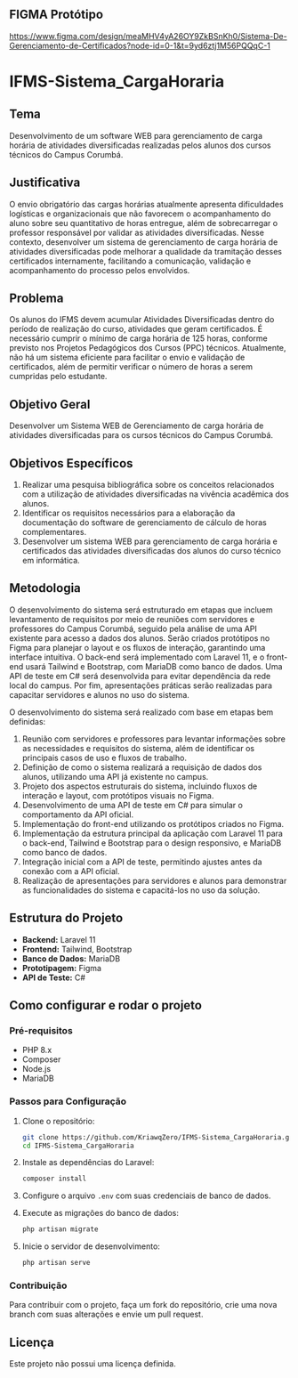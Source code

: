 ## FIGMA Protótipo
https://www.figma.com/design/meaMHV4yA26OY9ZkBSnKh0/Sistema-De-Gerenciamento-de-Certificados?node-id=0-1&t=9yd6ztj1M56PQQqC-1

# IFMS-Sistema_CargaHoraria

## Tema
Desenvolvimento de um software WEB para gerenciamento de carga horária de atividades diversificadas realizadas pelos alunos dos cursos técnicos do Campus Corumbá.

## Justificativa
O envio obrigatório das cargas horárias atualmente apresenta dificuldades logísticas e organizacionais que não favorecem o acompanhamento do aluno sobre seu quantitativo de horas entregue, além de sobrecarregar o professor responsável por validar as atividades diversificadas. Nesse contexto, desenvolver um sistema de gerenciamento de carga horária de atividades diversificadas pode melhorar a qualidade da tramitação desses certificados internamente, facilitando a comunicação, validação e acompanhamento do processo pelos envolvidos.

## Problema
Os alunos do IFMS devem acumular Atividades Diversificadas dentro do período de realização do curso, atividades que geram certificados. É necessário cumprir o mínimo de carga horária de 125 horas, conforme previsto nos Projetos Pedagógicos dos Cursos (PPC) técnicos. Atualmente, não há um sistema eficiente para facilitar o envio e validação de certificados, além de permitir verificar o número de horas a serem cumpridas pelo estudante.

## Objetivo Geral
Desenvolver um Sistema WEB de Gerenciamento de carga horária de atividades diversificadas para os cursos técnicos do Campus Corumbá.

## Objetivos Específicos
1. Realizar uma pesquisa bibliográfica sobre os conceitos relacionados com a utilização de atividades diversificadas na vivência acadêmica dos alunos.
2. Identificar os requisitos necessários para a elaboração da documentação do software de gerenciamento de cálculo de horas complementares.
3. Desenvolver um sistema WEB para gerenciamento de carga horária e certificados das atividades diversificadas dos alunos do curso técnico em informática.

## Metodologia
O desenvolvimento do sistema será estruturado em etapas que incluem levantamento de requisitos por meio de reuniões com servidores e professores do Campus Corumbá, seguido pela análise de uma API existente para acesso a dados dos alunos. Serão criados protótipos no Figma para planejar o layout e os fluxos de interação, garantindo uma interface intuitiva. O back-end será implementado com Laravel 11, e o front-end usará Tailwind e Bootstrap, com MariaDB como banco de dados. Uma API de teste em C# será desenvolvida para evitar dependência da rede local do campus. Por fim, apresentações práticas serão realizadas para capacitar servidores e alunos no uso do sistema.

O desenvolvimento do sistema será realizado com base em etapas bem definidas:
1. Reunião com servidores e professores para levantar informações sobre as necessidades e requisitos do sistema, além de identificar os principais casos de uso e fluxos de trabalho.
2. Definição de como o sistema realizará a requisição de dados dos alunos, utilizando uma API já existente no campus.
3. Projeto dos aspectos estruturais do sistema, incluindo fluxos de interação e layout, com protótipos visuais no Figma.
4. Desenvolvimento de uma API de teste em C# para simular o comportamento da API oficial.
5. Implementação do front-end utilizando os protótipos criados no Figma.
6. Implementação da estrutura principal da aplicação com Laravel 11 para o back-end, Tailwind e Bootstrap para o design responsivo, e MariaDB como banco de dados.
7. Integração inicial com a API de teste, permitindo ajustes antes da conexão com a API oficial.
8. Realização de apresentações para servidores e alunos para demonstrar as funcionalidades do sistema e capacitá-los no uso da solução.

## Estrutura do Projeto
- **Backend:** Laravel 11
- **Frontend:** Tailwind, Bootstrap
- **Banco de Dados:** MariaDB
- **Prototipagem:** Figma
- **API de Teste:** C#

## Como configurar e rodar o projeto

### Pré-requisitos
- PHP 8.x
- Composer
- Node.js
- MariaDB

### Passos para Configuração
1. Clone o repositório:
    ```bash
    git clone https://github.com/KriawqZero/IFMS-Sistema_CargaHoraria.git
    cd IFMS-Sistema_CargaHoraria
    ```

2. Instale as dependências do Laravel:
    ```bash
    composer install
    ```

3. Configure o arquivo `.env` com suas credenciais de banco de dados.

4. Execute as migrações do banco de dados:
    ```bash
    php artisan migrate
    ```

5. Inicie o servidor de desenvolvimento:
    ```bash
    php artisan serve
    ```

### Contribuição
Para contribuir com o projeto, faça um fork do repositório, crie uma nova branch com suas alterações e envie um pull request.

## Licença
Este projeto não possui uma licença definida.
